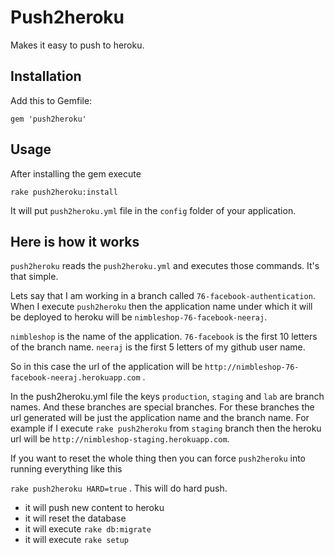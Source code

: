 # Push2heroku

Makes it easy to push to heroku.

## Installation

Add this to Gemfile:

    gem 'push2heroku'

## Usage

After installing the gem execute

`rake push2heroku:install`

It will put `push2heroku.yml` file in the `config` folder of your
application.

## Here is how it works

`push2heroku` reads the `push2heroku.yml` and executes those commands.
It's that simple.

Lets say that I am working in a branch called
`76-facebook-authentication`. When I execute `push2heroku` then the
application name under which it will be deployed to heroku will be
`nimbleshop-76-facebook-neeraj`.

`nimbleshop` is the name of the application.
`76-facebook` is the first 10 letters of the branch name.
`neeraj` is the first 5 letters of my github user name.

So in this case the url of the application will be
`http://nimbleshop-76-facebook-neeraj.herokuapp.com` .

In the push2heroku.yml file the keys `production`, `staging` and `lab`
are branch names. And these branches are special branches. For these
branches the url generated will be just the application name and the
branch name. For example if I execute `rake push2heroku` from `staging`
branch then the heroku url will be
`http://nimbleshop-staging.herokuapp.com`.



If you want to reset the whole thing then you can force `push2heroku`
into running everything like this

`rake push2heroku HARD=true` . This will do hard push.

- it will push new content to heroku
- it will reset the database
- it will execute `rake db:migrate`
- it will execute `rake setup`

